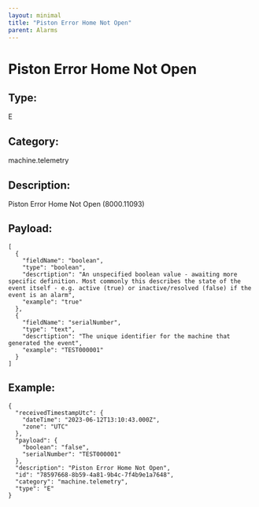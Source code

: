```yaml
---
layout: minimal
title: "Piston Error Home Not Open"
parent: Alarms
---
```


# Piston Error Home Not Open

## Type:

E

## Category:

machine.telemetry

## Description: 

Piston Error Home Not Open (8000.11093)

## Payload:

```
[
  {
    "fieldName": "boolean",
    "type": "boolean",
    "descrtiption": "An unspecified boolean value - awaiting more specific definition. Most commonly this describes the state of the event itself - e.g. active (true) or inactive/resolved (false) if the event is an alarm",
    "example": "true"
  },
  {
    "fieldName": "serialNumber",
    "type": "text",
    "descrtiption": "The unique identifier for the machine that generated the event",
    "example": "TEST000001"
  }
]
```

## Example:

```
{
  "receivedTimestampUtc": {
    "dateTime": "2023-06-12T13:10:43.000Z",
    "zone": "UTC"
  },
  "payload": {
    "boolean": "false",
    "serialNumber": "TEST000001"
  },
  "description": "Piston Error Home Not Open",
  "id": "78597668-8b59-4a81-9b4c-7f4b9e1a7648",
  "category": "machine.telemetry",
  "type": "E"
}
```
